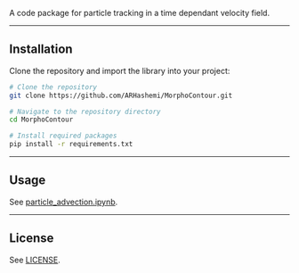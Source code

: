 A code package for particle tracking in a time dependant velocity field.

---

## Installation

Clone the repository and import the library into your project:

```bash
# Clone the repository
git clone https://github.com/ARHashemi/MorphoContour.git

# Navigate to the repository directory
cd MorphoContour

# Install required packages
pip install -r requirements.txt
```

---

## Usage

See [particle_advection.ipynb](particle_advection.ipynb).

---

## License

See [LICENSE](LICENSE).
